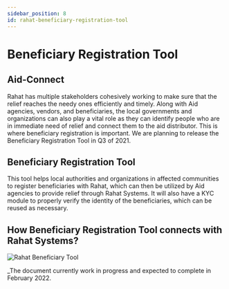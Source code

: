 ```yaml
---
sidebar_position: 8
id: rahat-beneficiary-registration-tool
---
```


# Beneficiary Registration Tool

## Aid-Connect

Rahat has multiple stakeholders cohesively working to make sure that the relief reaches the needy ones efficiently and timely. Along with Aid agencies, vendors, and beneficiaries, the local governments and organizations can also play a vital role as they can identify people who are in immediate need of relief and connect them to the aid distributor. This is where beneficiary registration is important. We are planning to release the Beneficiary Registration Tool in Q3 of 2021.

## Beneficiary Registration Tool

This tool helps local authorities and organizations in affected communities to register beneficiaries with Rahat, which can then be utilized by Aid agencies to provide relief through Rahat Systems. It will also have a KYC module to properly verify the identity of the beneficiaries, which can be reused as necessary.

## How Beneficiary Registration Tool connects with Rahat Systems?

![Rahat Beneficiary Tool](https://pbs.twimg.com/media/EjO29xNUcAA-Seh?format=jpg&name=large)

_The document currently work in progress and expected to complete in  February 2022. 
